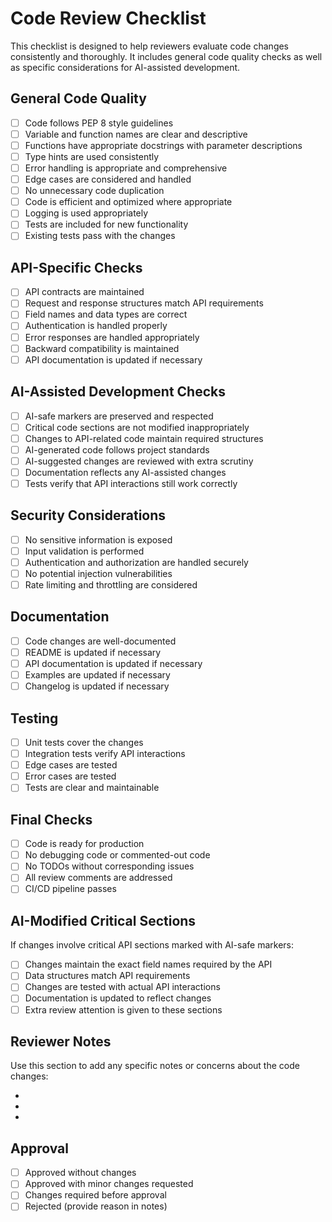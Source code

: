 # Code Review Checklist

This checklist is designed to help reviewers evaluate code changes consistently and thoroughly. It includes general code quality checks as well as specific considerations for AI-assisted development.

## General Code Quality

- [ ] Code follows PEP 8 style guidelines
- [ ] Variable and function names are clear and descriptive
- [ ] Functions have appropriate docstrings with parameter descriptions
- [ ] Type hints are used consistently
- [ ] Error handling is appropriate and comprehensive
- [ ] Edge cases are considered and handled
- [ ] No unnecessary code duplication
- [ ] Code is efficient and optimized where appropriate
- [ ] Logging is used appropriately
- [ ] Tests are included for new functionality
- [ ] Existing tests pass with the changes

## API-Specific Checks

- [ ] API contracts are maintained
- [ ] Request and response structures match API requirements
- [ ] Field names and data types are correct
- [ ] Authentication is handled properly
- [ ] Error responses are handled appropriately
- [ ] Backward compatibility is maintained
- [ ] API documentation is updated if necessary

## AI-Assisted Development Checks

- [ ] AI-safe markers are preserved and respected
- [ ] Critical code sections are not modified inappropriately
- [ ] Changes to API-related code maintain required structures
- [ ] AI-generated code follows project standards
- [ ] AI-suggested changes are reviewed with extra scrutiny
- [ ] Documentation reflects any AI-assisted changes
- [ ] Tests verify that API interactions still work correctly

## Security Considerations

- [ ] No sensitive information is exposed
- [ ] Input validation is performed
- [ ] Authentication and authorization are handled securely
- [ ] No potential injection vulnerabilities
- [ ] Rate limiting and throttling are considered

## Documentation

- [ ] Code changes are well-documented
- [ ] README is updated if necessary
- [ ] API documentation is updated if necessary
- [ ] Examples are updated if necessary
- [ ] Changelog is updated if necessary

## Testing

- [ ] Unit tests cover the changes
- [ ] Integration tests verify API interactions
- [ ] Edge cases are tested
- [ ] Error cases are tested
- [ ] Tests are clear and maintainable

## Final Checks

- [ ] Code is ready for production
- [ ] No debugging code or commented-out code
- [ ] No TODOs without corresponding issues
- [ ] All review comments are addressed
- [ ] CI/CD pipeline passes

## AI-Modified Critical Sections

If changes involve critical API sections marked with AI-safe markers:

- [ ] Changes maintain the exact field names required by the API
- [ ] Data structures match API requirements
- [ ] Changes are tested with actual API interactions
- [ ] Documentation is updated to reflect changes
- [ ] Extra review attention is given to these sections

## Reviewer Notes

Use this section to add any specific notes or concerns about the code changes:

- 
- 
- 

## Approval

- [ ] Approved without changes
- [ ] Approved with minor changes requested
- [ ] Changes required before approval
- [ ] Rejected (provide reason in notes)

